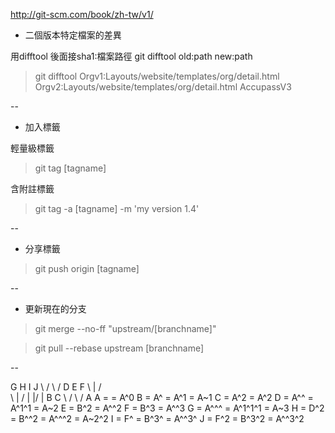 http://git-scm.com/book/zh-tw/v1/

+ 二個版本特定檔案的差異

用difftool 後面接sha1:檔案路徑 git difftool old:path new:path
>git difftool Orgv1:Layouts/website/templates/org/detail.html Orgv2:Layouts/website/templates/org/detail.html AccupassV3

--


+ 加入標籤

輕量級標籤
>git tag [tagname]

含附註標籤
>git tag -a [tagname] -m 'my version 1.4'

--


+ 分享標籤

>git push origin [tagname]

--


+ 更新現在的分支

>git merge --no-ff "upstream/[branchname]"

>git pull --rebase upstream [branchname]

--


G   H   I   J
 \ /     \ /
  D   E   F
   \  |  / \
    \ | /   |
     \|/    |
      B     C
       \   /
        \ /
         A
A =      = A^0
B = A^   = A^1     = A~1
C = A^2  = A^2
D = A^^  = A^1^1   = A~2
E = B^2  = A^^2
F = B^3  = A^^3
G = A^^^ = A^1^1^1 = A~3
H = D^2  = B^^2    = A^^^2  = A~2^2
I = F^   = B^3^    = A^^3^
J = F^2  = B^3^2   = A^^3^2
